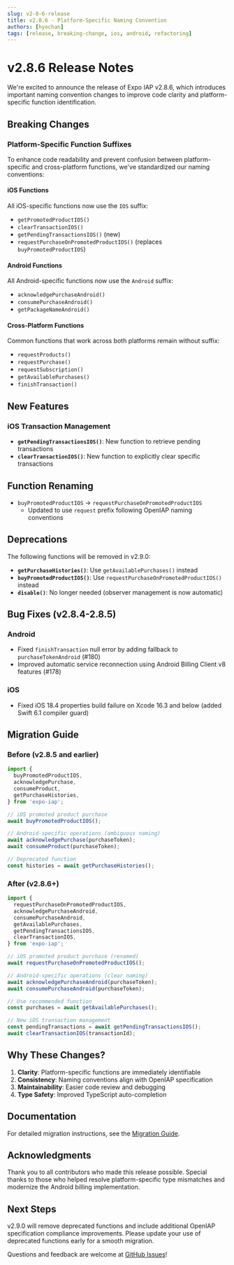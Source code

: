 ```yaml
---
slug: v2-8-6-release
title: v2.8.6 - Platform-Specific Naming Convention
authors: [hyochan]
tags: [release, breaking-change, ios, android, refactoring]
---
```


# v2.8.6 Release Notes

We're excited to announce the release of Expo IAP v2.8.6, which introduces important naming convention changes to improve code clarity and platform-specific function identification.

## Breaking Changes

### Platform-Specific Function Suffixes

To enhance code readability and prevent confusion between platform-specific and cross-platform functions, we've standardized our naming conventions:

#### iOS Functions

All iOS-specific functions now use the `IOS` suffix:

- `getPromotedProductIOS()`
- `clearTransactionIOS()`
- `getPendingTransactionsIOS()` (new)
- `requestPurchaseOnPromotedProductIOS()` (replaces `buyPromotedProductIOS`)

#### Android Functions

All Android-specific functions now use the `Android` suffix:

- `acknowledgePurchaseAndroid()`
- `consumePurchaseAndroid()`
- `getPackageNameAndroid()`

#### Cross-Platform Functions

Common functions that work across both platforms remain without suffix:

- `requestProducts()`
- `requestPurchase()`
- `requestSubscription()`
- `getAvailablePurchases()`
- `finishTransaction()`

## New Features

### iOS Transaction Management

- **`getPendingTransactionsIOS()`**: New function to retrieve pending transactions
- **`clearTransactionIOS()`**: New function to explicitly clear specific transactions

## Function Renaming

- `buyPromotedProductIOS` → `requestPurchaseOnPromotedProductIOS`
  - Updated to use `request` prefix following OpenIAP naming conventions

## Deprecations

The following functions will be removed in v2.9.0:

- **`getPurchaseHistories()`**: Use `getAvailablePurchases()` instead
- **`buyPromotedProductIOS()`**: Use `requestPurchaseOnPromotedProductIOS()` instead
- **`disable()`**: No longer needed (observer management is now automatic)

## Bug Fixes (v2.8.4-2.8.5)

### Android

- Fixed `finishTransaction` null error by adding fallback to `purchaseTokenAndroid` (#180)
- Improved automatic service reconnection using Android Billing Client v8 features (#178)

### iOS

- Fixed iOS 18.4 properties build failure on Xcode 16.3 and below (added Swift 6.1 compiler guard)

## Migration Guide

### Before (v2.8.5 and earlier)

```typescript
import {
  buyPromotedProductIOS,
  acknowledgePurchase,
  consumeProduct,
  getPurchaseHistories,
} from 'expo-iap';

// iOS promoted product purchase
await buyPromotedProductIOS();

// Android-specific operations (ambiguous naming)
await acknowledgePurchase(purchaseToken);
await consumeProduct(purchaseToken);

// Deprecated function
const histories = await getPurchaseHistories();
```

### After (v2.8.6+)

```typescript
import {
  requestPurchaseOnPromotedProductIOS,
  acknowledgePurchaseAndroid,
  consumePurchaseAndroid,
  getAvailablePurchases,
  getPendingTransactionsIOS,
  clearTransactionIOS,
} from 'expo-iap';

// iOS promoted product purchase (renamed)
await requestPurchaseOnPromotedProductIOS();

// Android-specific operations (clear naming)
await acknowledgePurchaseAndroid(purchaseToken);
await consumePurchaseAndroid(purchaseToken);

// Use recommended function
const purchases = await getAvailablePurchases();

// New iOS transaction management
const pendingTransactions = await getPendingTransactionsIOS();
await clearTransactionIOS(transactionId);
```

## Why These Changes?

1. **Clarity**: Platform-specific functions are immediately identifiable
2. **Consistency**: Naming conventions align with OpenIAP specification
3. **Maintainability**: Easier code review and debugging
4. **Type Safety**: Improved TypeScript auto-completion

## Documentation

For detailed migration instructions, see the [Migration Guide](/docs/guides/migration-2.8.6).

## Acknowledgments

Thank you to all contributors who made this release possible. Special thanks to those who helped resolve platform-specific type mismatches and modernize the Android billing implementation.

## Next Steps

v2.9.0 will remove deprecated functions and include additional OpenIAP specification compliance improvements. Please update your use of deprecated functions early for a smooth migration.

Questions and feedback are welcome at [GitHub Issues](https://github.com/hyochan/expo-iap/issues)!

